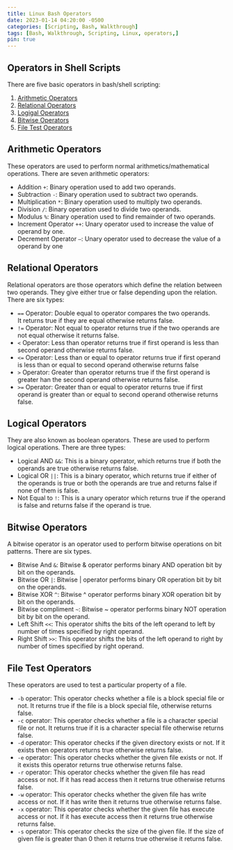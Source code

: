 ```yaml
---
title: Linux Bash Operators
date: 2023-01-14 04:20:00 -0500
categories: [Scripting, Bash, Walkthrough]
tags: [Bash, Walkthrough, Scripting, Linux, operators,]
pin: true
---
```


## Operators in Shell Scripts

There are five basic operators in bash/shell scripting:

1. [Arithmetic Operators](#arithmetic-operators)
2. [Relational Operators](#relational-operators)
3. [Logigal Operators](#logical-operators)
4. [Bitwise Operators](#bitwise-operators)
5. [File Test Operators](#file-test-operators)

## Arithmetic Operators

These operators are used to perform normal arithmetics/mathematical operations. There are seven arithmetic operators:

- Addition `+`: Binary operation used to add two operands.
- Subtraction `-`: Binary operation used to subtract two operands.
- Multiplication `*`: Binary operation used to multiply two operands.
- Division `/`: Binary operation used to divide two operands.
- Modulus `%`: Binary operation used to find remainder of two operands.
- Increment Operator `++`: Unary operator used to increase the value of operand by one.
- Decrement Operator `–`: Unary operator used to decrease the value of a operand by one

## Relational Operators

Relational operators are those operators which define the relation between two operands. They give either true or false depending upon the relation. There are six types:

- `==` Operator: Double equal to operator compares the two operands. It returns true if they are equal otherwise returns false.
- `!=` Operator: Not equal to operator returns true if the two operands are not equal otherwise it returns false.
- `<` Operator: Less than operator returns true if first operand is less than second operand otherwise returns false.
- `<=` Operator: Less than or equal to operator returns true if first operand is less than or equal to second operand otherwise returns false
- `>` Operator: Greater than operator returns true if the first operand is greater han the second operand otherwise returns false.
- `>=` Operator: Greater than or equal to operator returns true if first operand is greater than or equal to second operand otherwise returns false.

## Logical Operators

They are also known as boolean operators. These are used to perform logical operations. There are three types:

- Logical AND `&&`: This is a binary operator, which returns true if both the operands are true otherwise returns false.
- Logical OR `||`: This is a binary operator, which returns true if either of the operands is true or both the operands are true and returns false if none of them is false.
- Not Equal to `!`: This is a unary operator which returns true if the operand is false and returns false if the operand is true.

## Bitwise Operators
    
A bitwise operator is an operator used to perform bitwise operations on bit patterns. There are six types.

- Bitwise And `&`: Bitwise & operator performs binary AND operation bit by bit on the operands.
- Bitwise OR `|`: Bitwise | operator performs binary OR operation bit by bit on the operands.
- Bitwise XOR `^`: Bitwise ^ operator performs binary XOR operation bit by bit on the operands.
- Bitwise compliment `~`: Bitwise ~ operator performs binary NOT operation bit by bit on the operand.
- Left Shift `<<`: This operator shifts the bits of the left operand to left by number of times specified by right operand.
- Right Shift `>>`: This operator shifts the bits of the left operand to right by number of times specified by right operand.

## File Test Operators

These operators are used to test a particular property of a file.

- `-b` operator: This operator checks whether a file is a block special file or not. It returns true if the file is a block special file, otherwise returns false.
- `-c` operator: This operator checks whether a file is a character special file or not. It returns true if it is a character special file otherwise returns false.
- `-d` operator: This operator checks if the given directory exists or not. If it exists then operators returns true otherwise returns false.
- `-e` operator: This operator checks whether the given file exists or not. If it exists this operator returns true otherwise returns false.
- `-r` operator: This operator checks whether the given file has read access or not. If it has read access then it returns true otherwise returns false.
- `-w` operator: This operator checks whether the given file has write access or not. If it has write then it returns true otherwise returns false.
- `-x` operator: This operator checks whether the given file has execute access or not. If it has execute access then it returns true otherwise returns false.
- `-s` operator: This operator checks the size of the given file. If the size of given file is greater than 0 then it returns true otherwise it returns false.

